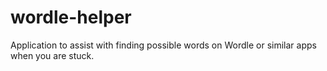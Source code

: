 # wordle-helper
Application to assist with finding possible words on Wordle or similar apps when you are stuck.

